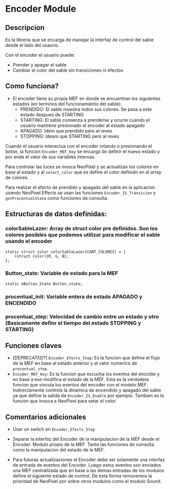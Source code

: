 # Encoder Module

## Descripcion

Es la libreria que se encarga de manejar la interfaz de control del sable desde el lado del usaurio.

Con el encoder el usuario puede:
- Prender y apagar el sable
- Cambiar el color del sable sin transiciones ni efectos


## Como funciona?

- El encoder tiene su propia MEF en donde se encuentran los siguientes estados (en terminos del funcionamiento del sable):
    - PRENDIDO: El sable muestra todos sus colores. Se pasa a este estado despues de STARTING
    - STARTING: El sable comienza a prenderse y ocurre cuando el usuario mantiene presionado el encoder al estado apagado
    - APAGADO: Idem que prendido pero al reves
    - STOPPING: Ideam que STARTING pero al reves

Cuando el usuario interactua con el encoder rotando o presionando el boton, la funcion `Encoder_MEF_Key` se encarga de definir el nuevo estado y por ende el valor de sus variables internas.

Para controlar las luces se invoca NeoPixel y se actualizan los colores en base al estado y al `select_color` que es define el color definido en el array de colores.

Para realizar el efecto de prendido y apagado del sable en la aplicacion usando NeoPixel Effects se usan las funciones `Encoder_IS_Transicion` y `getProcentualState` como funciones de consulta.


## Estructuras de datos definidas:
    
### colorSableLazer: Array de struct color pre definidos. Son los colores posibles que podemos utilizar para modificar el sable usando el encoder

```
static struct color colorSableLazer[CANT_COLORES] = {
    (struct color){R, G, B},  
};
``` 
### Button_state: Variable de estado para la MEF

```
static eButton_State Button_state;
```

### procentual_init: Variable entera de estado APAGADO y ENCENDIDO

### procentual_step: Velocidad de cambio entre un estado y otro (Basicamente definr el tiempo del estado STOPPING y STARTING)

## Funciones claves

- [DEPRECATED?] `Encoder_Efects_Step`: Es la funcion que define el flujo de la MEF en base al estado anterior y al valor numerico de `procentual_step`.
- `Encoder_MEF_Key`: Es la funcion que escucha los eventos del encoder y en base a eso modifica el estado de la MEF. Esta es la verdadera funcion que vincula los eventos del encoder con el modelo MEF. Indirectamente controla la dinamica de encendido y apagado del sable ya que define la salida de `Encoder_IS_Enable` por ejemplo. Tambien es la funcion que invoca a NeoPixel para setar el color.

## Comentarios adicionales

- Usar un switch en `Encoder_Efects_Step`

- Separar la interfaz del Encoder de la manipulacion de la MEF desde el Encoder. Modulo propio de la MEF. Tanto las funciones de consulta como la manipulacion del estado de la MEF.

- Para futuras actualizaciones el Encoder debe ser solamente una interfaz de entrada de eventos del Encoder. Luego estos eventos son enviados una MEF centralizada que en base a las demas entradas de los modulos define el siguiente estado de control. De esta forma removemos la prioridad de NeoPixel por sobre otros modulos como el modulo Sound.

